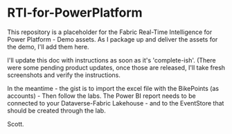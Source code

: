 # RTI-for-PowerPlatform

This repository is a placeholder for the Fabric Real-Time Intelligence for Power Platform - Demo assets. 
As I package up and deliver the assets for the demo, I'll add them here.

I'll update this doc with instructions as soon as it's 'complete-ish'. (There were some pending product updates, once those are released, I'll take fresh screenshots and verify the instructions. 

In the meantime - the gist is to import the excel file with the BikePoints (as accounts) - Then follow the labs.
The Power BI report needs to be connected to your Dataverse-Fabric Lakehouse - and to the EventStore that should be created through the lab.

Scott.
